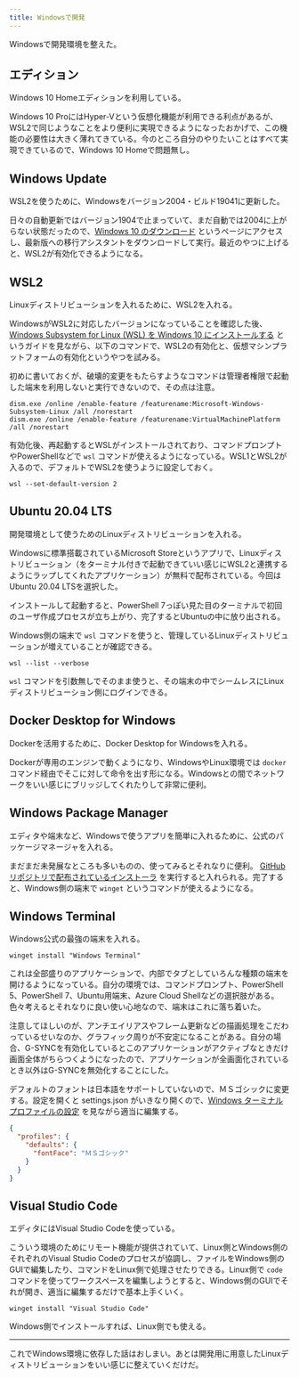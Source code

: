 ```yaml
---
title: Windowsで開発
---
```


Windowsで開発環境を整えた。

## エディション

Windows 10 Homeエディションを利用している。

Windows 10 ProにはHyper-Vという仮想化機能が利用できる利点があるが、WSL2で同じようなことをより便利に実現できるようになったおかげで、この機能の必要性は大きく薄れてきている。今のところ自分のやりたいことはすべて実現できているので、Windows 10 Homeで問題無し。

## Windows Update

WSL2を使うために、Windowsをバージョン2004・ビルド19041に更新した。

日々の自動更新ではバージョン1904で止まっていて、まだ自動では2004に上がらない状態だったので、[Windows 10 のダウンロード](https://www.microsoft.com/ja-jp/software-download/windows10) というページにアクセスし、最新版への移行アシスタントをダウンロードして実行。最近のやつに上げると、WSL2が有効化できるようになる。

## WSL2

Linuxディストリビューションを入れるために、WSL2を入れる。

WindowsがWSL2に対応したバージョンになっていることを確認した後、[Windows Subsystem for Linux (WSL) を Windows 10 にインストールする](https://docs.microsoft.com/ja-jp/windows/wsl/install-win10) というガイドを見ながら、以下のコマンドで、WSL2の有効化と、仮想マシンプラットフォームの有効化というやつを試みる。

初めに書いておくが、破壊的変更をもたらすようなコマンドは管理者権限で起動した端末を利用しないと実行できないので、その点は注意。

```
dism.exe /online /enable-feature /featurename:Microsoft-Windows-Subsystem-Linux /all /norestart
dism.exe /online /enable-feature /featurename:VirtualMachinePlatform /all /norestart
```

有効化後、再起動するとWSLがインストールされており、コマンドプロンプトやPowerShellなどで `wsl` コマンドが使えるようになっている。WSL1とWSL2が入るので、デフォルトでWSL2を使うように設定しておく。

```
wsl --set-default-version 2
```

## Ubuntu 20.04 LTS

開発環境として使うためのLinuxディストリビューションを入れる。

Windowsに標準搭載されているMicrosoft Storeというアプリで、Linuxディストリビューション（をターミナル付きで起動できていい感じにWSL2と連携するようにラップしてくれたアプリケーション）が無料で配布されている。今回はUbuntu 20.04 LTSを選択した。

インストールして起動すると、PowerShell 7っぽい見た目のターミナルで初回のユーザ作成プロセスが立ち上がり、完了するとUbuntuの中に放り出される。

Windows側の端末で `wsl` コマンドを使うと、管理しているLinuxディストリビューションが増えていることが確認できる。

```
wsl --list --verbose
```

`wsl` コマンドを引数無しでそのまま使うと、その端末の中でシームレスにLinuxディストリビューション側にログインできる。

## Docker Desktop for Windows

Dockerを活用するために、Docker Desktop for Windowsを入れる。

Dockerが専用のエンジンで動くようになり、WindowsやLinux環境では `docker` コマンド経由でそこに対して命令を出す形になる。Windowsとの間でネットワークをいい感じにブリッジしてくれたりして非常に便利。

## Windows Package Manager

エディタや端末など、Windowsで使うアプリを簡単に入れるために、公式のパッケージマネージャを入れる。

まだまだ未発展なところも多いものの、使ってみるとそれなりに便利。
[GitHubリポジトリで配布されているインストーラ](https://github.com/microsoft/winget-cli/releases) を実行すると入れられる。完了すると、Windows側の端末で `winget` というコマンドが使えるようになる。

## Windows Terminal

Windows公式の最強の端末を入れる。

```
winget install "Windows Terminal"
```

これは全部盛りのアプリケーションで、内部でタブとしていろんな種類の端末を開けるようになっている。自分の環境では、コマンドプロンプト、PowerShell 5、PowerShell 7、Ubuntu用端末、Azure Cloud Shellなどの選択肢がある。色々考えるとそれなりに良い使い心地なので、端末はこれに落ち着いた。

注意してほしいのが、アンチエイリアスやフレーム更新などの描画処理をこだわっているせいなのか、グラフィック周りが不安定になることがある。自分の場合、G-SYNCを有効化しているとこのアプリケーションがアクティブなときだけ画面全体がちらつくようになったので、アプリケーションが全画面化されているとき以外はG-SYNCを無効化することにした。

デフォルトのフォントは日本語をサポートしていないので、ＭＳゴシックに変更する。設定を開くと settings.json がいきなり開くので、[Windows ターミナル プロファイルの設定](https://docs.microsoft.com/ja-jp/windows/terminal/customize-settings/profile-settings) を見ながら適当に編集する。

```json
{
  "profiles": {
    "defaults": {
      "fontFace": "ＭＳゴシック"
    }
  }
}
```


## Visual Studio Code

エディタにはVisual Studio Codeを使っている。

こういう環境のためにリモート機能が提供されていて、Linux側とWindows側のそれぞれのVisual Studio Codeのプロセスが協調し、ファイルをWindows側のGUIで編集したり、コマンドをLinux側で処理させたりできる。Linux側で `code` コマンドを使ってワークスペースを編集しようとすると、Windows側のGUIでそれが開き、適当に編集するだけで基本上手くいく。

```
winget install "Visual Studio Code"
```

Windows側でインストールすれば、Linux側でも使える。

---

これでWindows環境に依存した話はおしまい。あとは開発用に用意したLinuxディストリビューションをいい感じに整えていくだけだ。